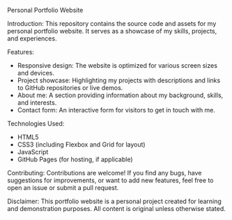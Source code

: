 Personal Portfolio Website

Introduction:
This repository contains the source code and assets for my personal portfolio website. It serves as a showcase of my skills, projects, and experiences.

Features:
- Responsive design: The website is optimized for various screen sizes and devices.
- Project showcase: Highlighting my projects with descriptions and links to GitHub repositories or live demos.
- About me: A section providing information about my background, skills, and interests.
- Contact form: An interactive form for visitors to get in touch with me.

Technologies Used:
- HTML5
- CSS3 (including Flexbox and Grid for layout)
- JavaScript
- GitHub Pages (for hosting, if applicable)


Contributing:
Contributions are welcome! If you find any bugs, have suggestions for improvements, or want to add new features, feel free to open an issue or submit a pull request.

Disclaimer:
This portfolio website is a personal project created for learning and demonstration purposes. All content is original unless otherwise stated.
